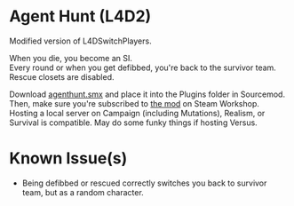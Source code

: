 # Agent Hunt (L4D2)
Modified version of L4DSwitchPlayers.

When you die, you become an SI.  
Every round or when you get defibbed, you're back to the survivor team.  
Rescue closets are disabled. 

Download [agenthunt.smx](https://github.com/boogameow/agent-hunt-l4d2/raw/main/agenthunt.smx) and place it into the Plugins folder in Sourcemod.  
Then, make sure you're subscribed to [the mod](https://steamcommunity.com/sharedfiles/filedetails/?id=2916244996) on Steam Workshop.  
Hosting a local server on Campaign (including Mutations), Realism, or Survival is compatible. May do some funky things if hosting Versus.  

# Known Issue(s)
- Being defibbed or rescued correctly switches you back to survivor team, but as a random character.